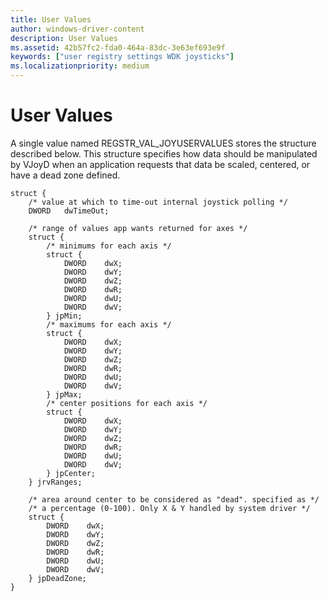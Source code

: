 ```yaml
---
title: User Values
author: windows-driver-content
description: User Values
ms.assetid: 42b57fc2-fda0-464a-83dc-3e63ef693e9f
keywords: ["user registry settings WDK joysticks"]
ms.localizationpriority: medium
---
```


# User Values





A single value named REGSTR\_VAL\_JOYUSERVALUES stores the structure described below. This structure specifies how data should be manipulated by VJoyD when an application requests that data be scaled, centered, or have a dead zone defined.

```
struct {
    /* value at which to time-out internal joystick polling */
    DWORD   dwTimeOut;
 
    /* range of values app wants returned for axes */
    struct { 
        /* minimums for each axis */
        struct {
            DWORD    dwX;
            DWORD    dwY;
            DWORD    dwZ;
            DWORD    dwR;
            DWORD    dwU;
            DWORD    dwV;
        } jpMin;
        /* maximums for each axis */
        struct {
            DWORD    dwX;
            DWORD    dwY;
            DWORD    dwZ;
            DWORD    dwR;
            DWORD    dwU;
            DWORD    dwV;
        } jpMax;
        /* center positions for each axis */
        struct {
            DWORD    dwX;
            DWORD    dwY;
            DWORD    dwZ;
            DWORD    dwR;
            DWORD    dwU;
            DWORD    dwV;
        } jpCenter;
    } jrvRanges;
 
    /* area around center to be considered as "dead". specified as */
    /* a percentage (0-100). Only X & Y handled by system driver */
    struct {
        DWORD    dwX;
        DWORD    dwY;
        DWORD    dwZ;
        DWORD    dwR;
        DWORD    dwU;
        DWORD    dwV;
    } jpDeadZone;
}
```

 

 




